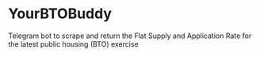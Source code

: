 # YourBTOBuddy
Telegram bot to scrape and return the Flat Supply and Application Rate for the latest public housing (BTO) exercise
